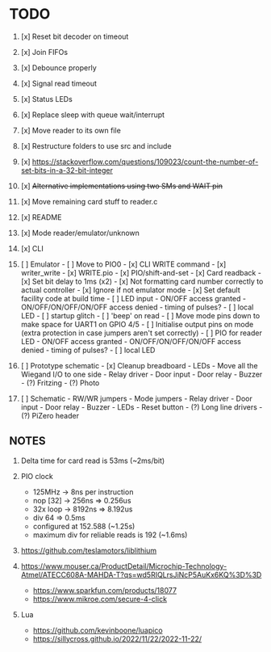 # TODO

1.  [x] Reset bit decoder on timeout
2.  [x] Join FIFOs
3.  [x] Debounce properly
4.  [x] Signal read timeout
5.  [x] Status LEDs
6.  [x] Replace sleep with queue wait/interrupt
7.  [x] Move reader to its own file
8.  [x] Restructure folders to use src and include
9.  [x] https://stackoverflow.com/questions/109023/count-the-number-of-set-bits-in-a-32-bit-integer
10. [x] ~~Alternative implementations using two SMs and WAIT pin~~
11. [x] Move remaining card stuff to reader.c
12. [x] README
13. [x] Mode reader/emulator/unknown
14. [x] CLI
15. [ ] Emulator
        - [ ] Move to PIO0
        - [x] CLI WRITE command
        - [x] writer_write
        - [x] WRITE.pio
        - [x] PIO/shift-and-set
        - [x] Card readback
        - [x] Set bit delay to 1ms (x2)
        - [x] Not formatting card number correctly to actual controller
        - [x] Ignore if not emulator mode
        - [x] Set default facility code at build time
        - [ ] LED input
              - ON/OFF access granted
              - ON/OFF/ON/OFF/ON/OFF access denied
              - timing of pulses?
              - [ ] local LED
        - [ ] startup glitch
        - [ ] 'beep' on read
        - [ ] Move mode pins down to make space for UART1 on GPIO 4/5
        - [ ] Initialise output pins on mode (extra protection in case jumpers aren't set correctly)
        - [ ] PIO for reader LED
              - ON/OFF access granted
              - ON/OFF/ON/OFF/ON/OFF access denied
              - timing of pulses?
              - [ ] local LED

16. [ ] Prototype schematic
        - [x] Cleanup breadboard
        - LEDs
        - Move all the Wiegand I/O to one side
        - Relay driver
        - Door input
        - Door relay
        - Buzzer
        - (?) Fritzing
        - (?) Photo

17. [ ] Schematic
        - RW/WR jumpers
        - Mode jumpers
        - Relay driver
        - Door input
        - Door relay
        - Buzzer
        - LEDs
        - Reset button
        - (?) Long line drivers
        - (?) PiZero header

## NOTES

1. Delta time for card read is 53ms (~2ms/bit)
2. PIO clock 
   - 125MHz   -> 8ns per instruction
   - nop [32] -> 256ns  => 0.256us
   - 32x loop -> 8192ns => 8.192us
   - div 64 => 0.5ms
   - configured at 152.588 (~1.25s)
   - maximum div for reliable reads is 192 (~1.6ms)

3. https://github.com/teslamotors/liblithium
4. https://www.mouser.ca/ProductDetail/Microchip-Technology-Atmel/ATECC608A-MAHDA-T?qs=wd5RIQLrsJiNcP5AuKx6KQ%3D%3D
   - https://www.sparkfun.com/products/18077
   - https://www.mikroe.com/secure-4-click
5. Lua
   - https://github.com/kevinboone/luapico
   - https://sillycross.github.io/2022/11/22/2022-11-22/